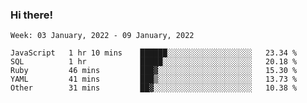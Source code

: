 ### Hi there!

<!--START_SECTION:waka-->
```text
Week: 03 January, 2022 - 09 January, 2022

JavaScript   1 hr 10 mins    ██████░░░░░░░░░░░░░░░░░░░   23.34 % 
SQL          1 hr            █████░░░░░░░░░░░░░░░░░░░░   20.18 % 
Ruby         46 mins         ███▓░░░░░░░░░░░░░░░░░░░░░   15.30 % 
YAML         41 mins         ███▒░░░░░░░░░░░░░░░░░░░░░   13.73 % 
Other        31 mins         ██▓░░░░░░░░░░░░░░░░░░░░░░   10.38 % 
```
<!--END_SECTION:waka-->
